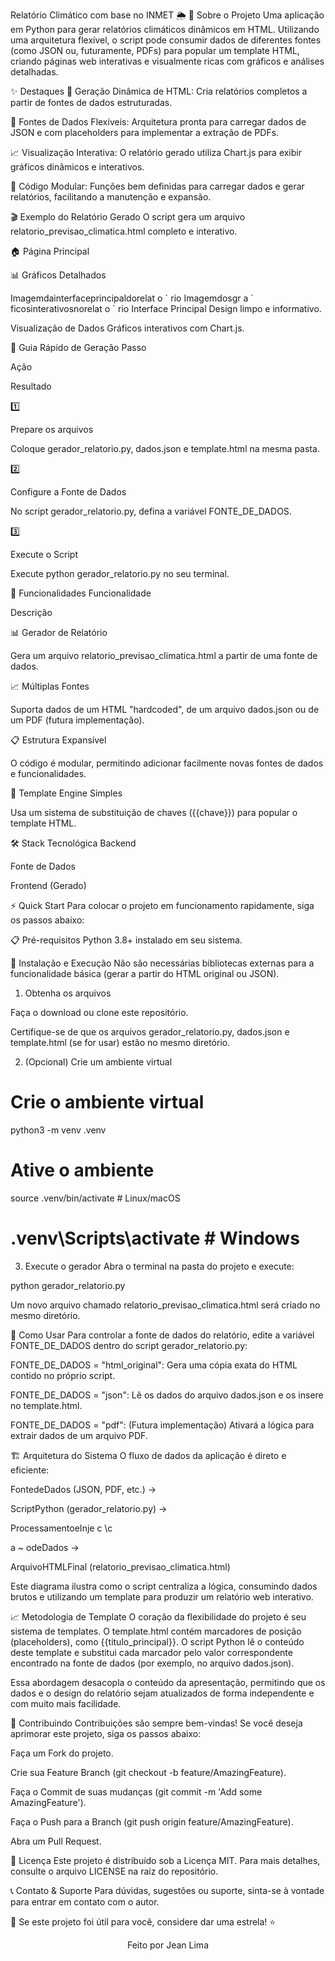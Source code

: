 Relatório Climático com base no INMET 🌦️
🎯 Sobre o Projeto
Uma aplicação em Python para gerar relatórios climáticos dinâmicos em HTML. Utilizando uma arquitetura flexível, o script pode consumir dados de diferentes fontes (como JSON ou, futuramente, PDFs) para popular um template HTML, criando páginas web interativas e visualmente ricas com gráficos e análises detalhadas.

✨ Destaques
🔮 Geração Dinâmica de HTML: Cria relatórios completos a partir de fontes de dados estruturadas.

🔌 Fontes de Dados Flexíveis: Arquitetura pronta para carregar dados de JSON e com placeholders para implementar a extração de PDFs.

📈 Visualização Interativa: O relatório gerado utiliza Chart.js para exibir gráficos dinâmicos e interativos.

🧱 Código Modular: Funções bem definidas para carregar dados e gerar relatórios, facilitando a manutenção e expansão.

🎬 Exemplo do Relatório Gerado
O script gera um arquivo relatorio_previsao_climatica.html completo e interativo.

🏠 Página Principal

📊 Gráficos Detalhados

Imagemdainterfaceprincipaldorelat 
o
ˊ
 rio
Imagemdosgr 
a
ˊ
 ficosinterativosnorelat 
o
ˊ
 rio
Interface Principal Design limpo e informativo.

Visualização de Dados Gráficos interativos com Chart.js.

🎯 Guia Rápido de Geração
Passo

Ação

Resultado

1️⃣

Prepare os arquivos

Coloque gerador_relatorio.py, dados.json e template.html na mesma pasta.

2️⃣

Configure a Fonte de Dados

No script gerador_relatorio.py, defina a variável FONTE_DE_DADOS.

3️⃣

Execute o Script

Execute python gerador_relatorio.py no seu terminal.

🚀 Funcionalidades
Funcionalidade

Descrição

📊 Gerador de Relatório

Gera um arquivo relatorio_previsao_climatica.html a partir de uma fonte de dados.

📈 Múltiplas Fontes

Suporta dados de um HTML "hardcoded", de um arquivo dados.json ou de um PDF (futura implementação).

📋 Estrutura Expansível

O código é modular, permitindo adicionar facilmente novas fontes de dados e funcionalidades.

🎨 Template Engine Simples

Usa um sistema de substituição de chaves ({{chave}}) para popular o template HTML.

🛠️ Stack Tecnológica
Backend

Fonte de Dados

Frontend (Gerado)

























⚡ Quick Start
Para colocar o projeto em funcionamento rapidamente, siga os passos abaixo:

📋 Pré-requisitos
Python 3.8+ instalado em seu sistema.

🚀 Instalação e Execução
Não são necessárias bibliotecas externas para a funcionalidade básica (gerar a partir do HTML original ou JSON).

1. Obtenha os arquivos

Faça o download ou clone este repositório.

Certifique-se de que os arquivos gerador_relatorio.py, dados.json e template.html (se for usar) estão no mesmo diretório.

2. (Opcional) Crie um ambiente virtual

# Crie o ambiente virtual
python3 -m venv .venv
# Ative o ambiente
source .venv/bin/activate  # Linux/macOS
# .venv\Scripts\activate    # Windows

3. Execute o gerador
Abra o terminal na pasta do projeto e execute:

python gerador_relatorio.py

Um novo arquivo chamado relatorio_previsao_climatica.html será criado no mesmo diretório.

📱 Como Usar
Para controlar a fonte de dados do relatório, edite a variável FONTE_DE_DADOS dentro do script gerador_relatorio.py:

FONTE_DE_DADOS = "html_original": Gera uma cópia exata do HTML contido no próprio script.

FONTE_DE_DADOS = "json": Lê os dados do arquivo dados.json e os insere no template.html.

FONTE_DE_DADOS = "pdf": (Futura implementação) Ativará a lógica para extrair dados de um arquivo PDF.

🏗️ Arquitetura do Sistema
O fluxo de dados da aplicação é direto e eficiente:

FontedeDados
 (JSON, PDF, etc.) → 

ScriptPython
 (gerador_relatorio.py) → 

ProcessamentoeInje 
c
\c
​
  
a
~
 odeDados
 → 

ArquivoHTMLFinal
 (relatorio_previsao_climatica.html)

Este diagrama ilustra como o script centraliza a lógica, consumindo dados brutos e utilizando um template para produzir um relatório web interativo.

📈 Metodologia de Template
O coração da flexibilidade do projeto é seu sistema de templates. O template.html contém marcadores de posição (placeholders), como {{titulo_principal}}. O script Python lê o conteúdo deste template e substitui cada marcador pelo valor correspondente encontrado na fonte de dados (por exemplo, no arquivo dados.json).

Essa abordagem desacopla o conteúdo da apresentação, permitindo que os dados e o design do relatório sejam atualizados de forma independente e com muito mais facilidade.

🤝 Contribuindo
Contribuições são sempre bem-vindas! Se você deseja aprimorar este projeto, siga os passos abaixo:

Faça um Fork do projeto.

Crie sua Feature Branch (git checkout -b feature/AmazingFeature).

Faça o Commit de suas mudanças (git commit -m 'Add some AmazingFeature').

Faça o Push para a Branch (git push origin feature/AmazingFeature).

Abra um Pull Request.

📄 Licença
Este projeto é distribuído sob a Licença MIT. Para mais detalhes, consulte o arquivo LICENSE na raiz do repositório.

📞 Contato & Suporte
Para dúvidas, sugestões ou suporte, sinta-se à vontade para entrar em contato com o autor.

🌟 Se este projeto foi útil para você, considere dar uma estrela! ⭐

<p align="center">
Feito por Jean Lima
</p>
